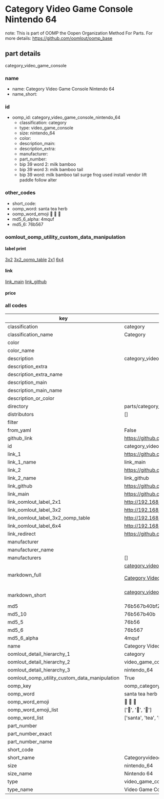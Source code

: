 # Category Video Game Console Nintendo 64  

note: This is part of OOMP the Oopen Organization Method For Parts. For more details: https://github.com/oomlout/oomp_base

##  part details
  



category_video_game_console



### name
* name: Category Video Game Console Nintendo 64
* name_short: 
### id
* oomp_id: category_video_game_console_nintendo_64
  * classification: category
  * type: video_game_console
  * size: nintendo_64
  * color: 
  * description_main: 
  * description_extra: 
  * manufacturer: 
  * part_number: 
  * bip 39 word 2: milk bamboo
  * bip 39 word 3: milk bamboo tail
  * bip 39 word: milk bamboo tail surge frog used install vendor lift paddle follow alter

### other_codes
* short_code: 
* oomp_word: santa tea herb
* oomp_word_emoji :santa: :tea: :herb:
* md5_6_alpha: 4mquf
* md5_6: 76b567






### oomlout_oomp_utility_custom_data_manipulation
#### label print
[3x2](http://192.168.1.245:1112/?label=oomp%204mquf)
[3x2_oomp_table](http://192.168.1.108:1112/?label=oomp%204mquf)
[2x1](http://192.168.1.242:1112/?label=oomp%204mquf)
[6x4](http://192.168.1.55:1112/?label=oomp%204mquf)    

#### link

[link_main](https://github.com/oomlout/oomlout_oomp_version_1_messy/tree/main/parts/category_video_game_console_nintendo_64) [link_github](https://github.com/oomlout/oomlout_oomp_version_1_messy/tree/main/parts/category_video_game_console_nintendo_64)                             

#### price







### all codes 
| key | value |  
| --- | --- |  
| classification | category |  
| classification_name | Category |  
| color |  |  
| color_name |  |  
| description | category_video_game_console |  
| description_extra |  |  
| description_extra_name |  |  
| description_main |  |  
| description_main_name |  |  
| description_or_color |   |  
| directory | parts/category_video_game_console_nintendo_64 |  
| distributors | [] |  
| filter |  |  
| from_yaml | False |  
| github_link | https://github.com/oomlout/oomlout_oomp_part_src/tree/main/parts/category_video_game_console_nintendo_64 |  
| id | category_video_game_console_nintendo_64 |  
| link_1 | https://github.com/oomlout/oomlout_oomp_version_1_messy/tree/main/parts/category_video_game_console_nintendo_64 |  
| link_1_name | link_main |  
| link_2 | https://github.com/oomlout/oomlout_oomp_version_1_messy/tree/main/parts/category_video_game_console_nintendo_64 |  
| link_2_name | link_github |  
| link_github | https://github.com/oomlout/oomlout_oomp_version_1_messy/tree/main/parts/category_video_game_console_nintendo_64 |  
| link_main | https://github.com/oomlout/oomlout_oomp_version_1_messy/tree/main/parts/category_video_game_console_nintendo_64 |  
| link_oomlout_label_2x1 | http://192.168.1.242:1112/?label=oomp%204mquf |  
| link_oomlout_label_3x2 | http://192.168.1.245:1112/?label=oomp%204mquf |  
| link_oomlout_label_3x2_oomp_table | http://192.168.1.108:1112/?label=oomp%204mquf |  
| link_oomlout_label_6x4 | http://192.168.1.55:1112/?label=oomp%204mquf |  
| link_redirect | https://github.com/oomlout/oomlout_oomp_version_1_messy/tree/main/parts/category_video_game_console_nintendo_64 |  
| manufacturer |  |  
| manufacturer_name |  |  
| manufacturers | [] |  
| markdown_full | [category_video_game_console_nintendo_64](none)<br>[](none)<br>[Category Video Game Console Nintendo 64](none)<br><br> |  
| markdown_short | [category_video_game_console_nintendo_64](none)<br><br> |  
| md5 | 76b567b40bf22eafbf2e9da5ba848464 |  
| md5_10 | 76b567b40b |  
| md5_5 | 76b56 |  
| md5_6 | 76b567 |  
| md5_6_alpha | 4mquf |  
| name | Category Video Game Console Nintendo 64 |  
| oomlout_detail_hierarchy_1 | category |  
| oomlout_detail_hierarchy_2 | video_game_console |  
| oomlout_detail_hierarchy_3 | nintendo_64 |  
| oomlout_oomp_utility_custom_data_manipulation | True |  
| oomp_key | oomp_category_video_game_console_nintendo_64 |  
| oomp_word | santa tea herb |  
| oomp_word_emoji | :santa: :tea: :herb: |  
| oomp_word_emoji_list | [':santa:', ':tea:', ':herb:'] |  
| oomp_word_list | ['santa', 'tea', 'herb'] |  
| part_number |  |  
| part_number_exact |  |  
| part_number_name |  |  
| short_code |  |  
| short_name | Categoryvideogameconsole |  
| size | nintendo_64 |  
| size_name | Nintendo 64 |  
| type | video_game_console |  
| type_name | Video Game Console |  
